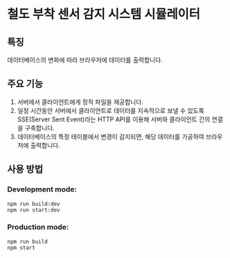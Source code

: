 # 철도 부착 센서 감지 시스템 시뮬레이터

## 특징

데이터베이스의 변화에 따라 브라우저에 데이터를 출력합니다.

## 주요 기능

1. 서버에서 클라이언트에게 정적 파일을 제공합니다.
2. 일정 시간동안 서버에서 클라이언트로 데이터를 지속적으로 보낼 수 있도록 SSE(Server Sent Event)라는 HTTP API를 이용해 서버와 클라이언트 간의 연결을 구축합니다.
3. 데이터베이스의 특정 테이블에서 변경이 감지되면, 해당 데이터를 가공하여 브라우저에 출력합니다.

## 사용 방법

### Development mode:

```
npm run build:dev
npm run start:dev
```

### Production mode:

```
npm run build
npm start
```

